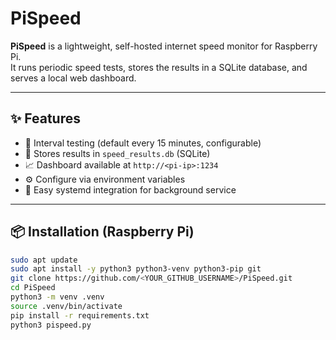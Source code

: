 # PiSpeed

**PiSpeed** is a lightweight, self-hosted internet speed monitor for Raspberry Pi.  
It runs periodic speed tests, stores the results in a SQLite database, and serves a local web dashboard.

---

## ✨ Features
- 🔁 Interval testing (default every 15 minutes, configurable)
- 💾 Stores results in `speed_results.db` (SQLite)
- 📈 Dashboard available at `http://<pi-ip>:1234`
- ⚙️ Configure via environment variables
- 🐧 Easy systemd integration for background service

---

## 📦 Installation (Raspberry Pi)

```bash
sudo apt update
sudo apt install -y python3 python3-venv python3-pip git
git clone https://github.com/<YOUR_GITHUB_USERNAME>/PiSpeed.git
cd PiSpeed
python3 -m venv .venv
source .venv/bin/activate
pip install -r requirements.txt
python3 pispeed.py
